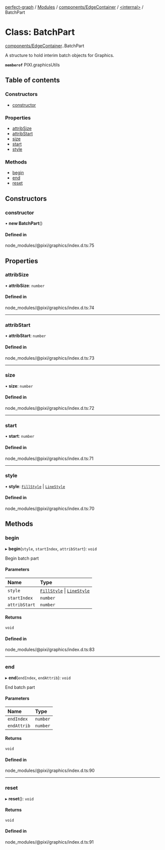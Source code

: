 [perfect-graph](../README.md) / [Modules](../modules.md) / [components/EdgeContainer](../modules/components_EdgeContainer.md) / [<internal\>](../modules/components_EdgeContainer._internal_.md) / BatchPart

# Class: BatchPart

[components/EdgeContainer](../modules/components_EdgeContainer.md).[<internal>](../modules/components_EdgeContainer._internal_.md).BatchPart

A structure to hold interim batch objects for Graphics.

**`memberof`** PIXI.graphicsUtils

## Table of contents

### Constructors

- [constructor](components_EdgeContainer._internal_.BatchPart.md#constructor)

### Properties

- [attribSize](components_EdgeContainer._internal_.BatchPart.md#attribsize)
- [attribStart](components_EdgeContainer._internal_.BatchPart.md#attribstart)
- [size](components_EdgeContainer._internal_.BatchPart.md#size)
- [start](components_EdgeContainer._internal_.BatchPart.md#start)
- [style](components_EdgeContainer._internal_.BatchPart.md#style)

### Methods

- [begin](components_EdgeContainer._internal_.BatchPart.md#begin)
- [end](components_EdgeContainer._internal_.BatchPart.md#end)
- [reset](components_EdgeContainer._internal_.BatchPart.md#reset)

## Constructors

### constructor

• **new BatchPart**()

#### Defined in

node_modules/@pixi/graphics/index.d.ts:75

## Properties

### attribSize

• **attribSize**: `number`

#### Defined in

node_modules/@pixi/graphics/index.d.ts:74

___

### attribStart

• **attribStart**: `number`

#### Defined in

node_modules/@pixi/graphics/index.d.ts:73

___

### size

• **size**: `number`

#### Defined in

node_modules/@pixi/graphics/index.d.ts:72

___

### start

• **start**: `number`

#### Defined in

node_modules/@pixi/graphics/index.d.ts:71

___

### style

• **style**: [`FillStyle`](components_EdgeContainer._internal_.FillStyle.md) \| [`LineStyle`](components_EdgeContainer._internal_.LineStyle.md)

#### Defined in

node_modules/@pixi/graphics/index.d.ts:70

## Methods

### begin

▸ **begin**(`style`, `startIndex`, `attribStart`): `void`

Begin batch part

#### Parameters

| Name | Type |
| :------ | :------ |
| `style` | [`FillStyle`](components_EdgeContainer._internal_.FillStyle.md) \| [`LineStyle`](components_EdgeContainer._internal_.LineStyle.md) |
| `startIndex` | `number` |
| `attribStart` | `number` |

#### Returns

`void`

#### Defined in

node_modules/@pixi/graphics/index.d.ts:83

___

### end

▸ **end**(`endIndex`, `endAttrib`): `void`

End batch part

#### Parameters

| Name | Type |
| :------ | :------ |
| `endIndex` | `number` |
| `endAttrib` | `number` |

#### Returns

`void`

#### Defined in

node_modules/@pixi/graphics/index.d.ts:90

___

### reset

▸ **reset**(): `void`

#### Returns

`void`

#### Defined in

node_modules/@pixi/graphics/index.d.ts:91

